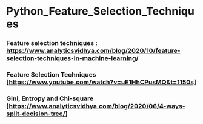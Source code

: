 # Python_Feature_Selection_Techniques
### Feature selection techniques : https://www.analyticsvidhya.com/blog/2020/10/feature-selection-techniques-in-machine-learning/

### Feature Selection Techniques [https://www.youtube.com/watch?v=uE1HhCPusMQ&t=1150s]

### Gini, Entropy and Chi-square [https://www.analyticsvidhya.com/blog/2020/06/4-ways-split-decision-tree/]
